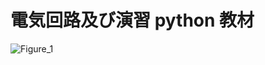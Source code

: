 # 電気回路及び演習 python 教材


![Figure_1](https://user-images.githubusercontent.com/52724526/93433490-d01bfc80-f901-11ea-9a65-09e141006e69.png)


